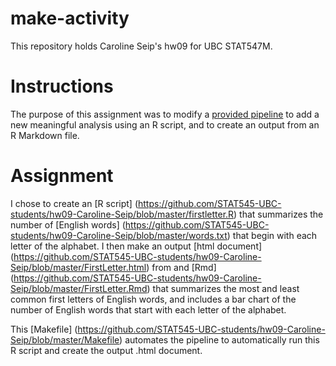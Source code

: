 make-activity
=============
This repository holds Caroline Seip's hw09 for UBC STAT547M.

# Instructions
The purpose of this assignment was to modify a [provided pipeline](https://github.com/STAT545-UBC/make-activity) to add a new meaningful analysis using an R script, and to create an output from an R Markdown file.

# Assignment
I chose to create an [R script] (https://github.com/STAT545-UBC-students/hw09-Caroline-Seip/blob/master/firstletter.R) that summarizes the number of [English words] (https://github.com/STAT545-UBC-students/hw09-Caroline-Seip/blob/master/words.txt) that begin with each letter of the alphabet. I then make an output [html document] (https://github.com/STAT545-UBC-students/hw09-Caroline-Seip/blob/master/FirstLetter.html) from and [Rmd] (https://github.com/STAT545-UBC-students/hw09-Caroline-Seip/blob/master/FirstLetter.Rmd) that summarizes the most and least common first letters of English words, and includes a bar chart of the number of English words that start with each letter of the alphabet. 

This [Makefile] (https://github.com/STAT545-UBC-students/hw09-Caroline-Seip/blob/master/Makefile) automates the pipeline to automatically run this R script and create the output .html document.

